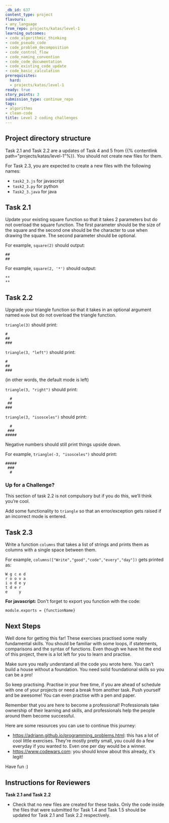 ```yaml
---
_db_id: 637
content_type: project
flavours:
- any_language
from_repo: projects/katas/level-1
learning_outcomes:
- code_algorithmic_thinking
- code_pseudo_code
- code_problem_decomposition
- code_control_flow
- code_naming_convention
- code_code_documentation
- code_existing_code_update
- code_basic_calculation
prerequisites:
  hard:
  - projects/katas/level-1
ready: true
story_points: 3
submission_type: continue_repo
tags:
- algorithms
- clean-code
title: Level 2 coding challenges
---
```


## Project directory structure

Task 2.1 and Task 2.2 are a updates of Task 4 and 5 from {{% contentlink path="projects/katas/level-1"%}}. You should not create new files for them.

For Task 2.3, you are expected to create a new files with the following names:

- `task2_3.js` for javascript
- `task2_3.py` for python
- `Task2_3.java` for java

## Task 2.1

Update your existing square function so that it takes 2 parameters but do not overload the square function. The first parameter should be the size of the square and the second one should be the character to use when drawing the square. The second parameter should be optional.

For example, `square(2)` should output:

```
##
##
```

For example, `square(2, '*')` should output:

```
**
**
```

## Task 2.2

Upgrade your triangle function so that it takes in an optional argument named `mode` but do not overload the triangle function.

`triangle(3)` should print:

```
#
##
###
```

`triangle(3, "left")` should print:

```
#
##
###
```

(in other words, the default mode is left)

`triangle(3, "right")` should print:

```
  #
 ##
###
```

`triangle(3, "isosceles")` should print:

```
  #
 ###
#####
```

Negative numbers should still print things upside down.

For example, `triangle(-3, "isosceles")` should print:

```
#####
 ###
  #
```

### Up for a Challenge?

This section of task 2.2 is not compulsory but if you do this, we’ll think you’re cool.

Add some functionality to `triangle` so that an error/exception gets raised if an incorrect mode is entered.

## Task 2.3

Write a function `columns` that takes a list of strings and prints them as columns with a single space between them.

For example, `columns(["Write","good","code","every","day"])` gets printed as:

```
W g c e d
r o o v a
i o d e y
t d e r
e     y
```

**For javascript:** Don't forget to export you function with the code:

```
module.exports = {functionName}
```

## Next Steps

Well done for getting this far! These exercises practised some really fundamental skills. You should be familiar with some loops, if statements, comparisons and the syntax of functions. Even though we have hit the end of this project, there is a lot left for you to learn and practise.

Make sure you really understand all the code you wrote here. You can't build a house without a foundation. You need solid foundational skills so you can be a pro!

So keep practising. Practise in your free time, if you are ahead of schedule with one of your projects or need a break from another task. Push yourself and be awesome! You can even practise with a pen and paper.

Remember that you are here to become a professional! Professionals take ownership of their learning and skills, and professionals help the people around them become successful.

Here are some resources you can use to continue this journey:

- https://adriann.github.io/programming_problems.html: this has a lot of cool little exercises. They're mostly pretty small, you could do a few everyday if you wanted to. Even one per day would be a winner.
- https://www.codewars.com: you should know about this already, it's legit!

Have fun :)

## Instructions for Reviewers

**Task 2.1 and Task 2.2**

- Check that no new files are created for these tasks. Only the code inside the files that were submitted for Task 1.4 and Task 1.5 should be updated for Task 2.1 and Task 2.2 respectively.